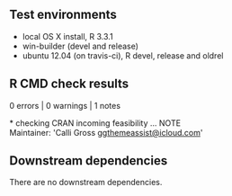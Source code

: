 ## Test environments
* local OS X install, R 3.3.1
* win-builder (devel and release)
* ubuntu 12.04 (on travis-ci), R devel, release and oldrel

## R CMD check results

0 errors | 0 warnings | 1 notes

\* checking CRAN incoming feasibility ... NOTE   
Maintainer: 'Calli Gross <ggthemeassist@icloud.com>'

## Downstream dependencies
There are no downstream dependencies. 
